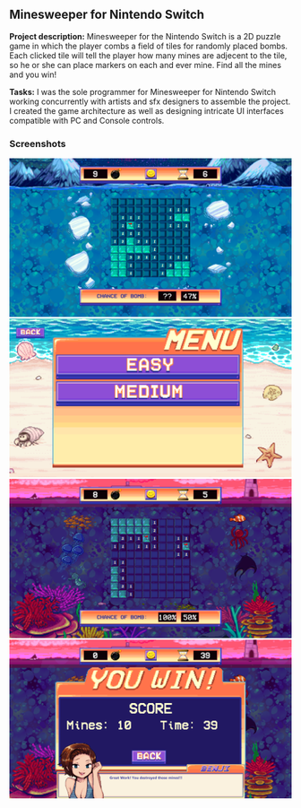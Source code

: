 ## Minesweeper for Nintendo Switch

**Project description:** Minesweeper for the Nintendo Switch is a 2D puzzle game in which the player combs a field of tiles for randomly placed bombs. Each clicked tile will tell the player how many mines are adjecent to the tile, so he or she can place markers on each and ever mine. Find all the mines and you win!

**Tasks:** I was the sole programmer for Minesweeper for Nintendo Switch working concurrently with artists and sfx designers to assemble the project. I created the game architecture as well as designing intricate UI interfaces compatible with PC and Console controls. 

### Screenshots

<img src="images/MineSweeper/Screenshot_1.png"/>
<img src="images/MineSweeper/Screenshot_5.png"/>
<img src="images/MineSweeper/Screenshot_3.png"/>
<img src="images/MineSweeper/Screenshot_4.png"/>
